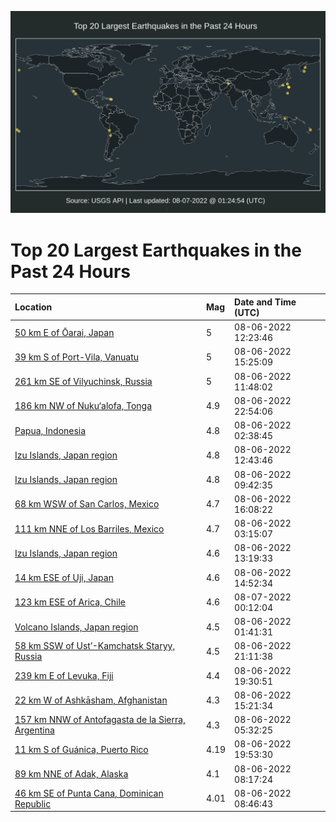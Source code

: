 ![Map](./map.png)

# Top 20 Largest Earthquakes in the Past 24 Hours

| Location | Mag | Date and Time (UTC) |
|:---|:---|:---|
| [50 km E of Ōarai, Japan](https://earthquake.usgs.gov/earthquakes/eventpage/us6000i8mk) | 5 | 08-06-2022 12:23:46 |
| [39 km S of Port-Vila, Vanuatu](https://earthquake.usgs.gov/earthquakes/eventpage/us6000i8nk) | 5 | 08-06-2022 15:25:09 |
| [261 km SE of Vilyuchinsk, Russia](https://earthquake.usgs.gov/earthquakes/eventpage/us6000i8me) | 5 | 08-06-2022 11:48:02 |
| [186 km NW of Nuku‘alofa, Tonga](https://earthquake.usgs.gov/earthquakes/eventpage/us6000i8rn) | 4.9 | 08-06-2022 22:54:06 |
| [Papua, Indonesia](https://earthquake.usgs.gov/earthquakes/eventpage/us6000i8km) | 4.8 | 08-06-2022 02:38:45 |
| [Izu Islands, Japan region](https://earthquake.usgs.gov/earthquakes/eventpage/us6000i8mm) | 4.8 | 08-06-2022 12:43:46 |
| [Izu Islands, Japan region](https://earthquake.usgs.gov/earthquakes/eventpage/us6000i8m3) | 4.8 | 08-06-2022 09:42:35 |
| [68 km WSW of San Carlos, Mexico](https://earthquake.usgs.gov/earthquakes/eventpage/us6000i8nr) | 4.7 | 08-06-2022 16:08:22 |
| [111 km NNE of Los Barriles, Mexico](https://earthquake.usgs.gov/earthquakes/eventpage/us6000i8kr) | 4.7 | 08-06-2022 03:15:07 |
| [Izu Islands, Japan region](https://earthquake.usgs.gov/earthquakes/eventpage/us6000i8n0) | 4.6 | 08-06-2022 13:19:33 |
| [14 km ESE of Uji, Japan](https://earthquake.usgs.gov/earthquakes/eventpage/us6000i8nc) | 4.6 | 08-06-2022 14:52:34 |
| [123 km ESE of Arica, Chile](https://earthquake.usgs.gov/earthquakes/eventpage/us6000i8sa) | 4.6 | 08-07-2022 00:12:04 |
| [Volcano Islands, Japan region](https://earthquake.usgs.gov/earthquakes/eventpage/us6000i8kj) | 4.5 | 08-06-2022 01:41:31 |
| [58 km SSW of Ust’-Kamchatsk Staryy, Russia](https://earthquake.usgs.gov/earthquakes/eventpage/us6000i8r6) | 4.5 | 08-06-2022 21:11:38 |
| [239 km E of Levuka, Fiji](https://earthquake.usgs.gov/earthquakes/eventpage/us6000i8qq) | 4.4 | 08-06-2022 19:30:51 |
| [22 km W of Ashkāsham, Afghanistan](https://earthquake.usgs.gov/earthquakes/eventpage/us6000i8nj) | 4.3 | 08-06-2022 15:21:34 |
| [157 km NNW of Antofagasta de la Sierra, Argentina](https://earthquake.usgs.gov/earthquakes/eventpage/us6000i8l5) | 4.3 | 08-06-2022 05:32:25 |
| [11 km S of Guánica, Puerto Rico](https://earthquake.usgs.gov/earthquakes/eventpage/pr2022218002) | 4.19 | 08-06-2022 19:53:30 |
| [89 km NNE of Adak, Alaska](https://earthquake.usgs.gov/earthquakes/eventpage/us6000i8ls) | 4.1 | 08-06-2022 08:17:24 |
| [46 km SE of Punta Cana, Dominican Republic](https://earthquake.usgs.gov/earthquakes/eventpage/pr2022218000) | 4.01 | 08-06-2022 08:46:43 |
